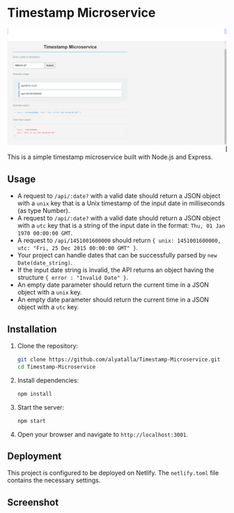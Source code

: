 # Timestamp Microservice

![Screenshot](Screenshot.png)
This is a simple timestamp microservice built with Node.js and Express.

## Usage

- A request to `/api/:date?` with a valid date should return a JSON object with a `unix` key that is a Unix timestamp of the input date in milliseconds (as type Number).
- A request to `/api/:date?` with a valid date should return a JSON object with a `utc` key that is a string of the input date in the format: `Thu, 01 Jan 1970 00:00:00 GMT`.
- A request to `/api/1451001600000` should return `{ unix: 1451001600000, utc: "Fri, 25 Dec 2015 00:00:00 GMT" }`.
- Your project can handle dates that can be successfully parsed by `new Date(date_string)`.
- If the input date string is invalid, the API returns an object having the structure `{ error : "Invalid Date" }`.
- An empty date parameter should return the current time in a JSON object with a `unix` key.
- An empty date parameter should return the current time in a JSON object with a `utc` key.

## Installation

1. Clone the repository:
    ```bash
    git clone https://github.com/alyatalla/Timestamp-Microservice.git
    cd Timestamp-Microservice
    ```

2. Install dependencies:
    ```bash
    npm install
    ```

3. Start the server:
    ```bash
    npm start
    ```

4. Open your browser and navigate to `http://localhost:3001`.

## Deployment

This project is configured to be deployed on Netlify. The `netlify.toml` file contains the necessary settings.

## Screenshot


